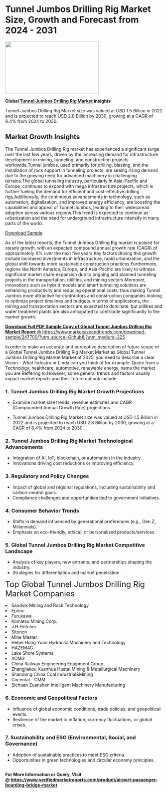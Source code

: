 <H1>Tunnel Jumbos Drilling Rig Market Size, Growth and Forecast from 2024 - 2031</H1><img class="aligncenter size-medium wp-image-584254" src="https://thirdeyenews.in/wp-content/uploads/2024/09/Global-Market-Research-300x168.jpeg" alt="" width="300" height="168" /><p><strong>Global&nbsp;<a href="https://www.marketsizeandtrends.com/download-sample/247700/?utm_source=Github8j?utm_medium=225">Tunnel Jumbos Drilling Rig Market</a> Insights</strong></p><p>Tunnel Jumbos Drilling Rig Market size was valued at USD 1.5 Billion in 2022 and is projected to reach USD 2.8 Billion by 2030, growing at a CAGR of 8.4% from 2024 to 2030.</p><p><h2>Market Growth Insights</h2> <p>The Tunnel Jumbos Drilling Rig market has experienced a significant surge over the last few years, driven by the increasing demand for infrastructure development in mining, tunneling, and construction projects worldwide.Tunnel jumbos, used primarily for drilling, blasting, and the installation of rock support in tunneling projects, are seeing rising demand due to the growing need for advanced machinery in challenging terrains.The global tunneling industry, particularly in Asia-Pacific and Europe, continues to expand with mega infrastructure projects, which is further fueling the demand for efficient and cost-effective drilling rigs.Additionally, the continuous advancements in technology, such as automation, digitalization, and improved energy efficiency, are boosting the capabilities and appeal of Tunnel Jumbos, leading to their widespread adoption across various regions.This trend is expected to continue as urbanization and the need for underground infrastructure intensify in many parts of the world.</p> <p><a href="#">Download Sample</a></p> <p>As of the latest reports, the Tunnel Jumbos Drilling Rig market is poised for steady growth, with an expected compound annual growth rate (CAGR) of approximately X% over the next five years.Key factors driving this growth include increased investments in infrastructure, rapid urbanization, and the global shift towards more sustainable construction practices.Furthermore, regions like North America, Europe, and Asia-Pacific are likely to witness significant market share expansion due to ongoing and planned tunneling projects in the transportation, utilities, and mining sectors.Moreover, innovations such as hybrid models and smart tunneling solutions are enhancing productivity and reducing operational costs, thus making Tunnel Jumbos more attractive for contractors and construction companies looking to optimize project timelines and budgets.In terms of applications, the mining and transportation sectors are expected to dominate, but utilities and water treatment plants are also anticipated to contribute significantly to the market growth.</p> <p><a href="#"></p><p><span class=""><strong>Download Full PDF Sample Copy of Global Tunnel Jumbos Drilling Rig Market Report</strong> @ <a href="https://www.marketsizeandtrends.com/download-sample/247700/?utm_source=Github8j?utm_medium=225" target="_blank">https://www.marketsizeandtrends.com/download-sample/247700/?utm_source=Github8j?utm_medium=225</a></span></p><p>In order to make an accurate and perceptive description of future scope of a Global&nbsp;Tunnel Jumbos Drilling Rig Market Market as Global&nbsp;Tunnel Jumbos Drilling Rig Market Market of 2025, you need to describe a clear Vision &ndash; What Industry or Linda can you think of for example: Quote from a Technology, healthcare, automotive, renewable energy, name the market you are Reffering to.However, some general trends and factors usually impact market reports and their future outlook include:</p><h3>1.&nbsp;<strong>Tunnel Jumbos Drilling Rig Market Growth Projections</strong></h3><ul><li>Examine market size trends, revenue estimates and CAGR (Compounded Annual Growth Rate) projections.</li><li><p>Tunnel Jumbos Drilling Rig Market size was valued at USD 1.5 Billion in 2022 and is projected to reach USD 2.8 Billion by 2030, growing at a CAGR of 8.4% from 2024 to 2030.</p></li></ul><h3>2.&nbsp;<strong>Tunnel Jumbos Drilling Rig Market Technological Advancements</strong></h3><ul><li>Integration of AI, IoT, blockchain, or automation in the industry.</li><li>Innovations driving cost reductions or improving efficiency.</li></ul><h3>3.&nbsp;<strong>Regulatory and Policy Changes</strong></h3><ul><li>Impact of global and regional regulations, including sustainability and carbon-neutral goals.</li><li>Compliance challenges and opportunities tied to government initiatives.</li></ul><h3>4.&nbsp;<strong>Consumer Behavior Trends</strong></h3><ul><li>Shifts in demand influenced by generational preferences (e.g., Gen Z, Millennials).</li><li>Emphasis on eco-friendly, ethical, or personalized products/services.</li></ul><h3>5.&nbsp;<strong>Global Tunnel Jumbos Drilling Rig Market Competitive Landscape</strong></h3><ul><li>Analysis of key players, new entrants, and partnerships shaping the industry.</li><li>Strategies for differentiation and market penetration.</li></ul><p data-pm-slice="1 1 []"><span style="color: inherit; font-family: inherit; font-size: 25px;">Top Global Tunnel Jumbos Drilling Rig Market Companies</span></p><div class="" data-test-id=""><p><li>Sandvik Mining and Rock Technology</li><li> Epiroc</li><li> Furukawa</li><li> Komatsu Mining Corp.</li><li> J.H.Fletcher</li><li> Sitoncn</li><li> Mine Master</li><li> Hebei Hong Yuan Hydraulic Machinery and Technology</li><li> HAZEMAG</li><li> Lake Shore Systems</li><li> XCMG</li><li> China Railway Engineering Equipment Group</li><li> Zhangjiakou Xuanhua Huatai Mining & Metallurgical Machinery</li><li> Shandong China Coal Industrial&Mining</li><li> Cocental - CMM</li><li> Sichuan Zuanshen Intelligent Machinery Manufacturing</li></p></div><h3>6.&nbsp;<strong>Economic and Geopolitical Factors</strong></h3><ul><li>Influence of global economic conditions, trade policies, and geopolitical events.</li><li>Resilience of the market to inflation, currency fluctuations, or global crises.</li></ul><h3>7.&nbsp;<strong>Sustainability and ESG (Environmental, Social, and Governance)</strong></h3><ul><li>Adoption of sustainable practices to meet ESG criteria.</li><li>Opportunities in green technologies and circular economy principles.</li></ul><h2><strong style="font-size: 14px;">For More Information or Query, Visit @&nbsp;</strong><a style="background-color: #ffffff; font-size: 14px;" href="https://www.marketsizeandtrends.com/report/tunnel-jumbos-drilling-rig-market/" target="_blank">https://www.verifiedmarketreports.com/product/airport-passenger-boarding-bridge-market</a></h2>